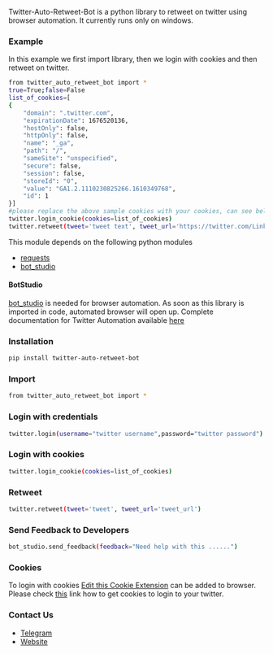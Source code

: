 Twitter-Auto-Retweet-Bot is a python library to retweet on twitter using browser automation. It currently runs only on windows.

### Example
In this example we first import library, then we login with cookies and then retweet on twitter.
```sh
from twitter_auto_retweet_bot import *
true=True;false=False
list_of_cookies=[
{
    "domain": ".twitter.com",
    "expirationDate": 1676520136,
    "hostOnly": false,
    "httpOnly": false,
    "name": "_ga",
    "path": "/",
    "sameSite": "unspecified",
    "secure": false,
    "session": false,
    "storeId": "0",
    "value": "GA1.2.1110230825266.1610349768",
    "id": 1
}]
#please replace the above sample cookies with your cookies, can see below link of how to fetch cookies
twitter.login_cookie(cookies=list_of_cookies)
twitter.retweet(tweet='tweet text', tweet_url='https://twitter.com/LinkedIn/status/1358807890522501122')
```

This module depends on the following python modules
* [requests](https://pypi.org/project/requests/)
* [bot_studio](https://pypi.org/project/bot_studio/)

#### BotStudio
[bot_studio](https://pypi.org/project/bot_studio/) is needed for browser automation. As soon as this library is imported in code, automated browser will open up.
Complete documentation for Twitter Automation available [here](https://twitter-api.datakund.com/en/latest/)

### Installation

```sh
pip install twitter-auto-retweet-bot
```

### Import
```sh
from twitter_auto_retweet_bot import *
```

### Login with credentials
```sh
twitter.login(username="twitter username",password="twitter password")
```

### Login with cookies
```sh
twitter.login_cookie(cookies=list_of_cookies)
```

### Retweet
```sh
twitter.retweet(tweet='tweet', tweet_url='tweet_url')
```

### Send Feedback to Developers
```sh
bot_studio.send_feedback(feedback="Need help with this ......")
```

### Cookies
To login with cookies [Edit this Cookie Extension](https://chrome.google.com/webstore/detail/editthiscookie/fngmhnnpilhplaeedifhccceomclgfbg?hl=en) can be added to browser. Please check [this](https://abhishek-chaudhary.medium.com/how-to-get-cookies-of-any-website-from-browser-22b3d6348ed2) link how to get cookies to login to your twitter.
### Contact Us
* [Telegram](https://t.me/datakund)
* [Website](https://datakund.com)

